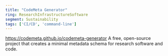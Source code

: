 ```yaml
---
title: "CodeMeta Generator"
ring: ResearchInfrastructureSoftware
segment: Sustainability
tags: ['CI/CD', 'command-line']
---
```

https://codemeta.github.io/codemeta-generator
A free, open-source project that creates a minimal metadata schema for research software and code.
